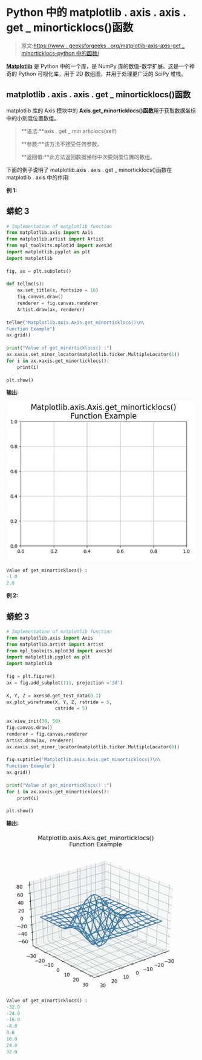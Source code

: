 # Python 中的 matplotlib . axis . axis . get _ minorticklocs()函数

> 原文:[https://www . geeksforgeeks . org/matplotlib-axis-axis-get _ minorticklocs-python 中的函数/](https://www.geeksforgeeks.org/matplotlib-axis-axis-get_minorticklocs-function-in-python/)

[**Matplotlib**](https://www.geeksforgeeks.org/python-introduction-matplotlib/) 是 Python 中的一个库，是 NumPy 库的数值-数学扩展。这是一个神奇的 Python 可视化库，用于 2D 数组图，并用于处理更广泛的 SciPy 堆栈。

## matplotlib . axis . axis . get _ minorticklocs()函数

matplotlib 库的 Axis 模块中的 **Axis.get_minorticklocs()函数**用于获取数据坐标中的小刻度位置数组。

> **语法:**axis . get _ min articlocs(self)
> 
> **参数:**该方法不接受任何参数。
> 
> **返回值:**此方法返回数据坐标中次要刻度位置的数组。

下面的例子说明了 matplotlib.axis . axis . get _ minorticklocs()函数在 matplotlib . axis 中的作用:

**例 1:**

## 蟒蛇 3

```py
# Implementation of matplotlib function 
from matplotlib.axis import Axis  
from matplotlib.artist import Artist 
from mpl_toolkits.mplot3d import axes3d   
import matplotlib.pyplot as plt
import matplotlib

fig, ax = plt.subplots()   

def tellme(s):   
    ax.set_title(s, fontsize = 16)   
    fig.canvas.draw()  
    renderer = fig.canvas.renderer  
    Artist.draw(ax, renderer)  

tellme("Matplotlib.axis.Axis.get_minorticklocs()\n\
Function Example")
ax.grid()  

print("Value of get_minorticklocs() :")
ax.xaxis.set_minor_locator(matplotlib.ticker.MultipleLocator(1))
for i in ax.xaxis.get_minorticklocs():
    print(i)

plt.show()
```

**输出:**

![](img/6f1a5e3a1224c63e0aa77b9caad8fddf.png)

```py
Value of get_minorticklocs() :
-1.0
2.0

```

**例 2:**

## 蟒蛇 3

```py
# Implementation of matplotlib function 
from matplotlib.axis import Axis  
from matplotlib.artist import Artist 
from mpl_toolkits.mplot3d import axes3d   
import matplotlib.pyplot as plt
import matplotlib

fig = plt.figure()   
ax = fig.add_subplot(111, projection ='3d')   

X, Y, Z = axes3d.get_test_data(0.1)   
ax.plot_wireframe(X, Y, Z, rstride = 5,    
                  cstride = 5)   

ax.view_init(30, 50)  
fig.canvas.draw()  
renderer = fig.canvas.renderer  
Artist.draw(ax, renderer)
ax.xaxis.set_minor_locator(matplotlib.ticker.MultipleLocator(8))

fig.suptitle('Matplotlib.axis.Axis.get_minorticklocs()\n\
Function Example')  
ax.grid()

print("Value of get_minorticklocs() :")
for i in ax.xaxis.get_minorticklocs():
    print(i)

plt.show()
```

**输出:**

![](img/17ae6333f4ae5b8b800e47288e4bab67.png)

```py
Value of get_minorticklocs() :
-32.0
-24.0
-16.0
-8.0
8.0
16.0
24.0
32.0

```